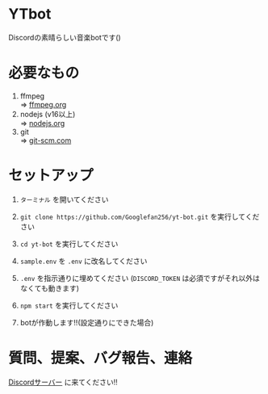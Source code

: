 # YTbot

Discordの素晴らしい音楽botです()

# 必要なもの

1. ffmpeg  
    => [ffmpeg.org](https://ffmpeg.org/)
2. nodejs (v16以上)  
    => [nodejs.org](https://nodejs.org/)
3. git  
    => [git-scm.com](https://git-scm.com/download/)

# セットアップ

1. `ターミナル` を開いてください

2. `git clone https://github.com/Googlefan256/yt-bot.git` を実行してください

3. `cd yt-bot` を実行してください

4. `sample.env` を `.env` に改名してください

5. `.env` を指示通りに埋めてください (`DISCORD_TOKEN` は必須ですがそれ以外はなくても動きます)

6. `npm start` を実行してください

7. botが作動します!!(設定通りにできた場合)

# 質問、提案、バグ報告、連絡

[Discordサーバー](https://discord.gg/SZdwmU6tjY) に来てください!!